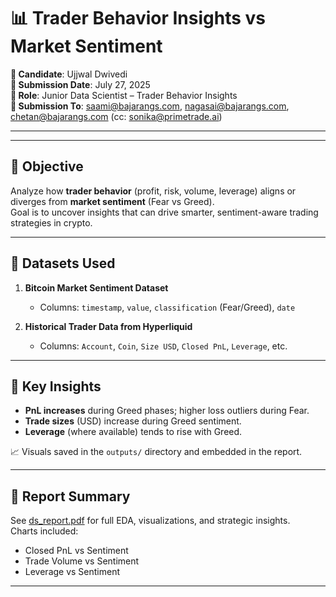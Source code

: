 # 📊 Trader Behavior Insights vs Market Sentiment

**👤 Candidate**: Ujjwal Dwivedi  
**📅 Submission Date**: July 27, 2025  
**💼 Role**: Junior Data Scientist – Trader Behavior Insights  
**📩 Submission To**: saami@bajarangs.com, nagasai@bajarangs.com, chetan@bajarangs.com (cc: sonika@primetrade.ai)

---

---

## 📌 Objective

Analyze how **trader behavior** (profit, risk, volume, leverage) aligns or diverges from **market sentiment** (Fear vs Greed).  
Goal is to uncover insights that can drive smarter, sentiment-aware trading strategies in crypto.

---

## 📂 Datasets Used

1. **Bitcoin Market Sentiment Dataset**

   - Columns: `timestamp`, `value`, `classification` (Fear/Greed), `date`

2. **Historical Trader Data from Hyperliquid**
   - Columns: `Account`, `Coin`, `Size USD`, `Closed PnL`, `Leverage`, etc.

---

## 🧠 Key Insights

- **PnL increases** during Greed phases; higher loss outliers during Fear.
- **Trade sizes** (USD) increase during Greed sentiment.
- **Leverage** (where available) tends to rise with Greed.

📈 Visuals saved in the `outputs/` directory and embedded in the report.


---

## 📄 Report Summary

See [ds_report.pdf](./ds_report.pdf) for full EDA, visualizations, and strategic insights.  
Charts included:

- Closed PnL vs Sentiment
- Trade Volume vs Sentiment
- Leverage vs Sentiment

---

